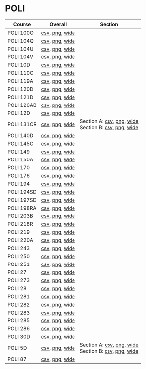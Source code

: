 # POLI

| Course | Overall | Section |
| ------ | ------- | ------- |
| POLI 100O | [csv](https://github.com/UCSD-Historical-Enrollment-Data/2025Spring/blob/main/overall/POLI%20100O.csv), [png](https://raw.githubusercontent.com/UCSD-Historical-Enrollment-Data/2025Spring/main/plot_overall/POLI%20100O.png), [wide](https://raw.githubusercontent.com/UCSD-Historical-Enrollment-Data/2025Spring/main/plot_overall_wide/POLI%20100O.png) |  |
| POLI 104Q | [csv](https://github.com/UCSD-Historical-Enrollment-Data/2025Spring/blob/main/overall/POLI%20104Q.csv), [png](https://raw.githubusercontent.com/UCSD-Historical-Enrollment-Data/2025Spring/main/plot_overall/POLI%20104Q.png), [wide](https://raw.githubusercontent.com/UCSD-Historical-Enrollment-Data/2025Spring/main/plot_overall_wide/POLI%20104Q.png) |  |
| POLI 104U | [csv](https://github.com/UCSD-Historical-Enrollment-Data/2025Spring/blob/main/overall/POLI%20104U.csv), [png](https://raw.githubusercontent.com/UCSD-Historical-Enrollment-Data/2025Spring/main/plot_overall/POLI%20104U.png), [wide](https://raw.githubusercontent.com/UCSD-Historical-Enrollment-Data/2025Spring/main/plot_overall_wide/POLI%20104U.png) |  |
| POLI 104V | [csv](https://github.com/UCSD-Historical-Enrollment-Data/2025Spring/blob/main/overall/POLI%20104V.csv), [png](https://raw.githubusercontent.com/UCSD-Historical-Enrollment-Data/2025Spring/main/plot_overall/POLI%20104V.png), [wide](https://raw.githubusercontent.com/UCSD-Historical-Enrollment-Data/2025Spring/main/plot_overall_wide/POLI%20104V.png) |  |
| POLI 10D | [csv](https://github.com/UCSD-Historical-Enrollment-Data/2025Spring/blob/main/overall/POLI%2010D.csv), [png](https://raw.githubusercontent.com/UCSD-Historical-Enrollment-Data/2025Spring/main/plot_overall/POLI%2010D.png), [wide](https://raw.githubusercontent.com/UCSD-Historical-Enrollment-Data/2025Spring/main/plot_overall_wide/POLI%2010D.png) |  |
| POLI 110C | [csv](https://github.com/UCSD-Historical-Enrollment-Data/2025Spring/blob/main/overall/POLI%20110C.csv), [png](https://raw.githubusercontent.com/UCSD-Historical-Enrollment-Data/2025Spring/main/plot_overall/POLI%20110C.png), [wide](https://raw.githubusercontent.com/UCSD-Historical-Enrollment-Data/2025Spring/main/plot_overall_wide/POLI%20110C.png) |  |
| POLI 119A | [csv](https://github.com/UCSD-Historical-Enrollment-Data/2025Spring/blob/main/overall/POLI%20119A.csv), [png](https://raw.githubusercontent.com/UCSD-Historical-Enrollment-Data/2025Spring/main/plot_overall/POLI%20119A.png), [wide](https://raw.githubusercontent.com/UCSD-Historical-Enrollment-Data/2025Spring/main/plot_overall_wide/POLI%20119A.png) |  |
| POLI 120D | [csv](https://github.com/UCSD-Historical-Enrollment-Data/2025Spring/blob/main/overall/POLI%20120D.csv), [png](https://raw.githubusercontent.com/UCSD-Historical-Enrollment-Data/2025Spring/main/plot_overall/POLI%20120D.png), [wide](https://raw.githubusercontent.com/UCSD-Historical-Enrollment-Data/2025Spring/main/plot_overall_wide/POLI%20120D.png) |  |
| POLI 121D | [csv](https://github.com/UCSD-Historical-Enrollment-Data/2025Spring/blob/main/overall/POLI%20121D.csv), [png](https://raw.githubusercontent.com/UCSD-Historical-Enrollment-Data/2025Spring/main/plot_overall/POLI%20121D.png), [wide](https://raw.githubusercontent.com/UCSD-Historical-Enrollment-Data/2025Spring/main/plot_overall_wide/POLI%20121D.png) |  |
| POLI 126AB | [csv](https://github.com/UCSD-Historical-Enrollment-Data/2025Spring/blob/main/overall/POLI%20126AB.csv), [png](https://raw.githubusercontent.com/UCSD-Historical-Enrollment-Data/2025Spring/main/plot_overall/POLI%20126AB.png), [wide](https://raw.githubusercontent.com/UCSD-Historical-Enrollment-Data/2025Spring/main/plot_overall_wide/POLI%20126AB.png) |  |
| POLI 12D | [csv](https://github.com/UCSD-Historical-Enrollment-Data/2025Spring/blob/main/overall/POLI%2012D.csv), [png](https://raw.githubusercontent.com/UCSD-Historical-Enrollment-Data/2025Spring/main/plot_overall/POLI%2012D.png), [wide](https://raw.githubusercontent.com/UCSD-Historical-Enrollment-Data/2025Spring/main/plot_overall_wide/POLI%2012D.png) |  |
| POLI 131CR | [csv](https://github.com/UCSD-Historical-Enrollment-Data/2025Spring/blob/main/overall/POLI%20131CR.csv), [png](https://raw.githubusercontent.com/UCSD-Historical-Enrollment-Data/2025Spring/main/plot_overall/POLI%20131CR.png), [wide](https://raw.githubusercontent.com/UCSD-Historical-Enrollment-Data/2025Spring/main/plot_overall_wide/POLI%20131CR.png) | Section A: [csv](https://github.com/UCSD-Historical-Enrollment-Data/2025Spring/blob/main/section/POLI%20131CR_A.csv), [png](https://raw.githubusercontent.com/UCSD-Historical-Enrollment-Data/2025Spring/main/plot_section/POLI%20131CR_A.png), [wide](https://raw.githubusercontent.com/UCSD-Historical-Enrollment-Data/2025Spring/main/plot_section_wide/POLI%20131CR_A.png)<br>Section B: [csv](https://github.com/UCSD-Historical-Enrollment-Data/2025Spring/blob/main/section/POLI%20131CR_B.csv), [png](https://raw.githubusercontent.com/UCSD-Historical-Enrollment-Data/2025Spring/main/plot_section/POLI%20131CR_B.png), [wide](https://raw.githubusercontent.com/UCSD-Historical-Enrollment-Data/2025Spring/main/plot_section_wide/POLI%20131CR_B.png) |
| POLI 140D | [csv](https://github.com/UCSD-Historical-Enrollment-Data/2025Spring/blob/main/overall/POLI%20140D.csv), [png](https://raw.githubusercontent.com/UCSD-Historical-Enrollment-Data/2025Spring/main/plot_overall/POLI%20140D.png), [wide](https://raw.githubusercontent.com/UCSD-Historical-Enrollment-Data/2025Spring/main/plot_overall_wide/POLI%20140D.png) |  |
| POLI 145C | [csv](https://github.com/UCSD-Historical-Enrollment-Data/2025Spring/blob/main/overall/POLI%20145C.csv), [png](https://raw.githubusercontent.com/UCSD-Historical-Enrollment-Data/2025Spring/main/plot_overall/POLI%20145C.png), [wide](https://raw.githubusercontent.com/UCSD-Historical-Enrollment-Data/2025Spring/main/plot_overall_wide/POLI%20145C.png) |  |
| POLI 149 | [csv](https://github.com/UCSD-Historical-Enrollment-Data/2025Spring/blob/main/overall/POLI%20149.csv), [png](https://raw.githubusercontent.com/UCSD-Historical-Enrollment-Data/2025Spring/main/plot_overall/POLI%20149.png), [wide](https://raw.githubusercontent.com/UCSD-Historical-Enrollment-Data/2025Spring/main/plot_overall_wide/POLI%20149.png) |  |
| POLI 150A | [csv](https://github.com/UCSD-Historical-Enrollment-Data/2025Spring/blob/main/overall/POLI%20150A.csv), [png](https://raw.githubusercontent.com/UCSD-Historical-Enrollment-Data/2025Spring/main/plot_overall/POLI%20150A.png), [wide](https://raw.githubusercontent.com/UCSD-Historical-Enrollment-Data/2025Spring/main/plot_overall_wide/POLI%20150A.png) |  |
| POLI 170 | [csv](https://github.com/UCSD-Historical-Enrollment-Data/2025Spring/blob/main/overall/POLI%20170.csv), [png](https://raw.githubusercontent.com/UCSD-Historical-Enrollment-Data/2025Spring/main/plot_overall/POLI%20170.png), [wide](https://raw.githubusercontent.com/UCSD-Historical-Enrollment-Data/2025Spring/main/plot_overall_wide/POLI%20170.png) |  |
| POLI 176 | [csv](https://github.com/UCSD-Historical-Enrollment-Data/2025Spring/blob/main/overall/POLI%20176.csv), [png](https://raw.githubusercontent.com/UCSD-Historical-Enrollment-Data/2025Spring/main/plot_overall/POLI%20176.png), [wide](https://raw.githubusercontent.com/UCSD-Historical-Enrollment-Data/2025Spring/main/plot_overall_wide/POLI%20176.png) |  |
| POLI 194 | [csv](https://github.com/UCSD-Historical-Enrollment-Data/2025Spring/blob/main/overall/POLI%20194.csv), [png](https://raw.githubusercontent.com/UCSD-Historical-Enrollment-Data/2025Spring/main/plot_overall/POLI%20194.png), [wide](https://raw.githubusercontent.com/UCSD-Historical-Enrollment-Data/2025Spring/main/plot_overall_wide/POLI%20194.png) |  |
| POLI 194SD | [csv](https://github.com/UCSD-Historical-Enrollment-Data/2025Spring/blob/main/overall/POLI%20194SD.csv), [png](https://raw.githubusercontent.com/UCSD-Historical-Enrollment-Data/2025Spring/main/plot_overall/POLI%20194SD.png), [wide](https://raw.githubusercontent.com/UCSD-Historical-Enrollment-Data/2025Spring/main/plot_overall_wide/POLI%20194SD.png) |  |
| POLI 197SD | [csv](https://github.com/UCSD-Historical-Enrollment-Data/2025Spring/blob/main/overall/POLI%20197SD.csv), [png](https://raw.githubusercontent.com/UCSD-Historical-Enrollment-Data/2025Spring/main/plot_overall/POLI%20197SD.png), [wide](https://raw.githubusercontent.com/UCSD-Historical-Enrollment-Data/2025Spring/main/plot_overall_wide/POLI%20197SD.png) |  |
| POLI 198RA | [csv](https://github.com/UCSD-Historical-Enrollment-Data/2025Spring/blob/main/overall/POLI%20198RA.csv), [png](https://raw.githubusercontent.com/UCSD-Historical-Enrollment-Data/2025Spring/main/plot_overall/POLI%20198RA.png), [wide](https://raw.githubusercontent.com/UCSD-Historical-Enrollment-Data/2025Spring/main/plot_overall_wide/POLI%20198RA.png) |  |
| POLI 203B | [csv](https://github.com/UCSD-Historical-Enrollment-Data/2025Spring/blob/main/overall/POLI%20203B.csv), [png](https://raw.githubusercontent.com/UCSD-Historical-Enrollment-Data/2025Spring/main/plot_overall/POLI%20203B.png), [wide](https://raw.githubusercontent.com/UCSD-Historical-Enrollment-Data/2025Spring/main/plot_overall_wide/POLI%20203B.png) |  |
| POLI 218R | [csv](https://github.com/UCSD-Historical-Enrollment-Data/2025Spring/blob/main/overall/POLI%20218R.csv), [png](https://raw.githubusercontent.com/UCSD-Historical-Enrollment-Data/2025Spring/main/plot_overall/POLI%20218R.png), [wide](https://raw.githubusercontent.com/UCSD-Historical-Enrollment-Data/2025Spring/main/plot_overall_wide/POLI%20218R.png) |  |
| POLI 219 | [csv](https://github.com/UCSD-Historical-Enrollment-Data/2025Spring/blob/main/overall/POLI%20219.csv), [png](https://raw.githubusercontent.com/UCSD-Historical-Enrollment-Data/2025Spring/main/plot_overall/POLI%20219.png), [wide](https://raw.githubusercontent.com/UCSD-Historical-Enrollment-Data/2025Spring/main/plot_overall_wide/POLI%20219.png) |  |
| POLI 220A | [csv](https://github.com/UCSD-Historical-Enrollment-Data/2025Spring/blob/main/overall/POLI%20220A.csv), [png](https://raw.githubusercontent.com/UCSD-Historical-Enrollment-Data/2025Spring/main/plot_overall/POLI%20220A.png), [wide](https://raw.githubusercontent.com/UCSD-Historical-Enrollment-Data/2025Spring/main/plot_overall_wide/POLI%20220A.png) |  |
| POLI 243 | [csv](https://github.com/UCSD-Historical-Enrollment-Data/2025Spring/blob/main/overall/POLI%20243.csv), [png](https://raw.githubusercontent.com/UCSD-Historical-Enrollment-Data/2025Spring/main/plot_overall/POLI%20243.png), [wide](https://raw.githubusercontent.com/UCSD-Historical-Enrollment-Data/2025Spring/main/plot_overall_wide/POLI%20243.png) |  |
| POLI 250 | [csv](https://github.com/UCSD-Historical-Enrollment-Data/2025Spring/blob/main/overall/POLI%20250.csv), [png](https://raw.githubusercontent.com/UCSD-Historical-Enrollment-Data/2025Spring/main/plot_overall/POLI%20250.png), [wide](https://raw.githubusercontent.com/UCSD-Historical-Enrollment-Data/2025Spring/main/plot_overall_wide/POLI%20250.png) |  |
| POLI 251 | [csv](https://github.com/UCSD-Historical-Enrollment-Data/2025Spring/blob/main/overall/POLI%20251.csv), [png](https://raw.githubusercontent.com/UCSD-Historical-Enrollment-Data/2025Spring/main/plot_overall/POLI%20251.png), [wide](https://raw.githubusercontent.com/UCSD-Historical-Enrollment-Data/2025Spring/main/plot_overall_wide/POLI%20251.png) |  |
| POLI 27 | [csv](https://github.com/UCSD-Historical-Enrollment-Data/2025Spring/blob/main/overall/POLI%2027.csv), [png](https://raw.githubusercontent.com/UCSD-Historical-Enrollment-Data/2025Spring/main/plot_overall/POLI%2027.png), [wide](https://raw.githubusercontent.com/UCSD-Historical-Enrollment-Data/2025Spring/main/plot_overall_wide/POLI%2027.png) |  |
| POLI 273 | [csv](https://github.com/UCSD-Historical-Enrollment-Data/2025Spring/blob/main/overall/POLI%20273.csv), [png](https://raw.githubusercontent.com/UCSD-Historical-Enrollment-Data/2025Spring/main/plot_overall/POLI%20273.png), [wide](https://raw.githubusercontent.com/UCSD-Historical-Enrollment-Data/2025Spring/main/plot_overall_wide/POLI%20273.png) |  |
| POLI 28 | [csv](https://github.com/UCSD-Historical-Enrollment-Data/2025Spring/blob/main/overall/POLI%2028.csv), [png](https://raw.githubusercontent.com/UCSD-Historical-Enrollment-Data/2025Spring/main/plot_overall/POLI%2028.png), [wide](https://raw.githubusercontent.com/UCSD-Historical-Enrollment-Data/2025Spring/main/plot_overall_wide/POLI%2028.png) |  |
| POLI 281 | [csv](https://github.com/UCSD-Historical-Enrollment-Data/2025Spring/blob/main/overall/POLI%20281.csv), [png](https://raw.githubusercontent.com/UCSD-Historical-Enrollment-Data/2025Spring/main/plot_overall/POLI%20281.png), [wide](https://raw.githubusercontent.com/UCSD-Historical-Enrollment-Data/2025Spring/main/plot_overall_wide/POLI%20281.png) |  |
| POLI 282 | [csv](https://github.com/UCSD-Historical-Enrollment-Data/2025Spring/blob/main/overall/POLI%20282.csv), [png](https://raw.githubusercontent.com/UCSD-Historical-Enrollment-Data/2025Spring/main/plot_overall/POLI%20282.png), [wide](https://raw.githubusercontent.com/UCSD-Historical-Enrollment-Data/2025Spring/main/plot_overall_wide/POLI%20282.png) |  |
| POLI 283 | [csv](https://github.com/UCSD-Historical-Enrollment-Data/2025Spring/blob/main/overall/POLI%20283.csv), [png](https://raw.githubusercontent.com/UCSD-Historical-Enrollment-Data/2025Spring/main/plot_overall/POLI%20283.png), [wide](https://raw.githubusercontent.com/UCSD-Historical-Enrollment-Data/2025Spring/main/plot_overall_wide/POLI%20283.png) |  |
| POLI 285 | [csv](https://github.com/UCSD-Historical-Enrollment-Data/2025Spring/blob/main/overall/POLI%20285.csv), [png](https://raw.githubusercontent.com/UCSD-Historical-Enrollment-Data/2025Spring/main/plot_overall/POLI%20285.png), [wide](https://raw.githubusercontent.com/UCSD-Historical-Enrollment-Data/2025Spring/main/plot_overall_wide/POLI%20285.png) |  |
| POLI 286 | [csv](https://github.com/UCSD-Historical-Enrollment-Data/2025Spring/blob/main/overall/POLI%20286.csv), [png](https://raw.githubusercontent.com/UCSD-Historical-Enrollment-Data/2025Spring/main/plot_overall/POLI%20286.png), [wide](https://raw.githubusercontent.com/UCSD-Historical-Enrollment-Data/2025Spring/main/plot_overall_wide/POLI%20286.png) |  |
| POLI 30D | [csv](https://github.com/UCSD-Historical-Enrollment-Data/2025Spring/blob/main/overall/POLI%2030D.csv), [png](https://raw.githubusercontent.com/UCSD-Historical-Enrollment-Data/2025Spring/main/plot_overall/POLI%2030D.png), [wide](https://raw.githubusercontent.com/UCSD-Historical-Enrollment-Data/2025Spring/main/plot_overall_wide/POLI%2030D.png) |  |
| POLI 5D | [csv](https://github.com/UCSD-Historical-Enrollment-Data/2025Spring/blob/main/overall/POLI%205D.csv), [png](https://raw.githubusercontent.com/UCSD-Historical-Enrollment-Data/2025Spring/main/plot_overall/POLI%205D.png), [wide](https://raw.githubusercontent.com/UCSD-Historical-Enrollment-Data/2025Spring/main/plot_overall_wide/POLI%205D.png) | Section A: [csv](https://github.com/UCSD-Historical-Enrollment-Data/2025Spring/blob/main/section/POLI%205D_A.csv), [png](https://raw.githubusercontent.com/UCSD-Historical-Enrollment-Data/2025Spring/main/plot_section/POLI%205D_A.png), [wide](https://raw.githubusercontent.com/UCSD-Historical-Enrollment-Data/2025Spring/main/plot_section_wide/POLI%205D_A.png)<br>Section B: [csv](https://github.com/UCSD-Historical-Enrollment-Data/2025Spring/blob/main/section/POLI%205D_B.csv), [png](https://raw.githubusercontent.com/UCSD-Historical-Enrollment-Data/2025Spring/main/plot_section/POLI%205D_B.png), [wide](https://raw.githubusercontent.com/UCSD-Historical-Enrollment-Data/2025Spring/main/plot_section_wide/POLI%205D_B.png) |
| POLI 87 | [csv](https://github.com/UCSD-Historical-Enrollment-Data/2025Spring/blob/main/overall/POLI%2087.csv), [png](https://raw.githubusercontent.com/UCSD-Historical-Enrollment-Data/2025Spring/main/plot_overall/POLI%2087.png), [wide](https://raw.githubusercontent.com/UCSD-Historical-Enrollment-Data/2025Spring/main/plot_overall_wide/POLI%2087.png) |  |
